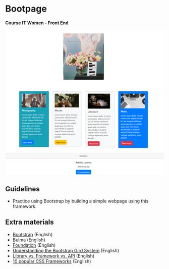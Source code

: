 # Bootpage
<b> Course IT Women - Front End </b>
<br>
<p align="center">
  <img src="https://github.com/glauciabierwagen/bootstrap/blob/main/images/readmeimage.png"  heigth="750"/>
</p>


## Guidelines
- Practice using Bootstrap by building a simple webpage using this framework.  

## Extra materials 

- [Bootstrap](https://getbootstrap.com/) (English) 
- [Bulma](https://bulma.io/) (English) 
- [Foundation](https://get.foundation/) (English)  
- [Understanding the Bootstrap Gird System](https://www.tutorialrepublic.com/twitter-bootstrap-tutorial/bootstrap-grid-system.php) (English)
- [Library vs. Framework vs. API](https://softwareengineering.stackexchange.com/questions/54451/library-vs-framework-vs-api) (English)
- [10 popular CSS Frameworks](https://www.smartinfosys.net/blog/10-popular-css-frameworks-to-use-in-your-web-design/) (English)
